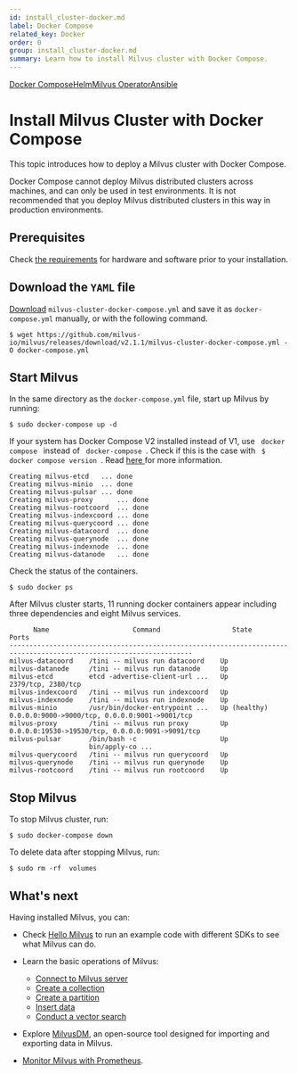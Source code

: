 ```yaml
---
id: install_cluster-docker.md
label: Docker Compose
related_key: Docker
order: 0
group: install_cluster-docker.md
summary: Learn how to install Milvus cluster with Docker Compose.
---
```


<div class="tab-wrapper"><a href="install_cluster-docker.md" class='active '>Docker Compose</a><a href="install_cluster-helm.md" class=''>Helm</a><a href="install_cluster-milvusoperator.md" class=''>Milvus Operator</a><a href="install_cluster-ansible.md" class=''>Ansible</a></div>

# Install Milvus Cluster with Docker Compose

This topic introduces how to deploy a Milvus cluster with Docker Compose.

<div class="alert note">
Docker Compose cannot deploy Milvus distributed clusters across machines, and can only be used in test environments. It is not recommended that you deploy Milvus distributed clusters in this way in production environments.
</div>

## Prerequisites

Check [the requirements](prerequisite-docker.md) for hardware and software prior to your installation. 

## Download the `YAML` file

[Download](https://github.com/milvus-io/milvus/releases/download/v2.1.1/milvus-cluster-docker-compose.yml) `milvus-cluster-docker-compose.yml` and save it as `docker-compose.yml` manually, or with the following command.

```
$ wget https://github.com/milvus-io/milvus/releases/download/v2.1.1/milvus-cluster-docker-compose.yml -O docker-compose.yml
```


## Start Milvus

In the same directory as the `docker-compose.yml` file, start up Milvus by running:

```Shell
$ sudo docker-compose up -d
```

<div class="alert note">
If your system has Docker Compose V2 installed instead of V1, use <code> docker compose </code> instead of <code> docker-compose </code>. Check if this is the case with <code> $ docker compose version </code>. Read <a href="https://docs.docker.com/compose/#compose-v2-and-the-new-docker-compose-command"> here </a> for more information.
</div>

```Text
Creating milvus-etcd   ... done
Creating milvus-minio  ... done
Creating milvus-pulsar ... done
Creating milvus-proxy      ... done
Creating milvus-rootcoord  ... done
Creating milvus-indexcoord ... done
Creating milvus-querycoord ... done
Creating milvus-datacoord  ... done
Creating milvus-querynode  ... done
Creating milvus-indexnode  ... done
Creating milvus-datanode   ... done
```

Check the status of the containers.

```
$ sudo docker ps
```

After Milvus cluster starts, 11 running docker containers appear including three dependencies and eight Milvus services.

```
      Name                     Command                  State                            Ports
--------------------------------------------------------------------------------------------------------------------
milvus-datacoord    /tini -- milvus run datacoord    Up
milvus-datanode     /tini -- milvus run datanode     Up
milvus-etcd         etcd -advertise-client-url ...   Up             2379/tcp, 2380/tcp
milvus-indexcoord   /tini -- milvus run indexcoord   Up
milvus-indexnode    /tini -- milvus run indexnode    Up
milvus-minio        /usr/bin/docker-entrypoint ...   Up (healthy)   0.0.0.0:9000->9000/tcp, 0.0.0.0:9001->9001/tcp
milvus-proxy        /tini -- milvus run proxy        Up             0.0.0.0:19530->19530/tcp, 0.0.0.0:9091->9091/tcp
milvus-pulsar       /bin/bash -c                     Up
                    bin/apply-co ...
milvus-querycoord   /tini -- milvus run querycoord   Up
milvus-querynode    /tini -- milvus run querynode    Up
milvus-rootcoord    /tini -- milvus run rootcoord    Up
```

## Stop Milvus

To stop Milvus cluster, run:

```shell
$ sudo docker-compose down
```

To delete data after stopping Milvus, run:

```shell
$ sudo rm -rf  volumes
```

## What's next

Having installed Milvus, you can:

- Check [Hello Milvus](example_code.md) to run an example code with different SDKs to see what Milvus can do.

- Learn the basic operations of Milvus:
  - [Connect to Milvus server](manage_connection.md)
  - [Create a collection](create_collection.md)
  - [Create a partition](create_partition.md)
  - [Insert data](insert_data.md)
  - [Conduct a vector search](search.md)

- Explore [MilvusDM](migrate_overview.md), an open-source tool designed for importing and exporting data in Milvus.
- [Monitor Milvus with Prometheus](monitor.md).
